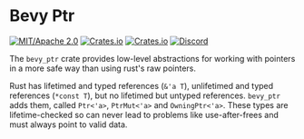 # Bevy Ptr

[![MIT/Apache 2.0](https://img.shields.io/badge/license-MIT%2FApache-blue.svg)](https://github.com/bevyengine/bevy#license)
[![Crates.io](https://img.shields.io/crates/v/bevy.svg)](https://crates.io/crates/bevy_ptr)
[![Crates.io](https://img.shields.io/crates/d/bevy_ptr.svg)](https://crates.io/crates/bevy_ptr)
[![Discord](https://img.shields.io/discord/691052431525675048.svg?label=&logo=discord&logoColor=ffffff&color=7389D8&labelColor=6A7EC2)](https://discord.gg/bevy)

The `bevy_ptr` crate provides low-level abstractions for working with pointers in a more safe way than using rust's raw pointers.

Rust has lifetimed and typed references (`&'a T`), unlifetimed and typed references (`*const T`), but no lifetimed but untyped references.
`bevy_ptr` adds them, called `Ptr<'a>`, `PtrMut<'a>` and `OwningPtr<'a>`.
These types are lifetime-checked so can never lead to problems like use-after-frees and must always point to valid data.
